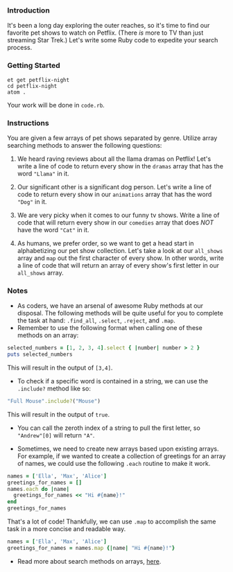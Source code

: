 ### Introduction

It's been a long day exploring the outer reaches, so it's time to find our favorite pet shows to watch on Petflix. (There _is_ more to TV than just streaming Star Trek.) Let's write some Ruby code to expedite your search process.

### Getting Started
```no-highlight
et get petflix-night
cd petflix-night
atom .
```

Your work will be done in `code.rb`.

### Instructions

You are given a few arrays of pet shows separated by genre. Utilize array searching methods to answer the following questions:

1. We heard raving reviews about all the llama dramas on Petflix! Let's write a line of code to return every show in the `dramas` array that has the word `"Llama"` in it.

2. Our significant other is a significant dog person. Let's write a line of code to return every show in our `animations` array that has the word `"Dog"` in it.

3. We are very picky when it comes to our funny tv shows. Write a line of code that will return every show in our `comedies` array that does *NOT* have the word `"Cat"` in it.

4. As humans, we prefer order, so we want to get a head start in alphabetizing our pet show collection. Let's take a look at our `all_shows` array and `map` out the first character of every show. In other words, write a line of code that will return an array of every show's first letter in our `all_shows` array.

### Notes

* As coders, we have an arsenal of awesome Ruby methods at our disposal. The following methods will be quite useful for you to complete the task at hand: `.find_all`, `.select`, `.reject`, and `.map`.
* Remember to use the following format when calling one of these methods on an array:

```ruby
selected_numbers = [1, 2, 3, 4].select { |number| number > 2 }
puts selected_numbers
```

This will result in the output of `[3,4]`.

* To check if a specific word is contained in a string, we can use the `.include?` method like so:

```ruby
"Full Mouse".include?("Mouse")
```

This will result in the output of `true`.

* You can call the zeroth index of a string to pull the first letter, so `"Andrew"[0]` will return `"A"`.

* Sometimes, we need to create new arrays based upon existing arrays. For example, if we wanted to create a collection of greetings for an array of names, we could use the following `.each` routine to make it work.

```ruby
names = ['Ella', 'Max', 'Alice']
greetings_for_names = []
names.each do |name|
  greetings_for_names << "Hi #{name}!"
end
greetings_for_names

```

That's a lot of code! Thankfully, we can use `.map` to accomplish the same task in a more concise and readable way.

```ruby
names = ['Ella', 'Max', 'Alice']
greetings_for_names = names.map {|name| "Hi #{name}!"}
```

* Read more about search methods on arrays, [here](http://ruby-doc.org/core-2.4.5/Array.html).

